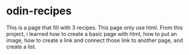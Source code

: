 # odin-recipes
This is a page that fill with 3 recipes. This page only use html.
From this project, i learned how to create a basic page with html, how to put an image,
how to create a link and connect those link to another page, and create a list.